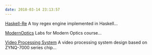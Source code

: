 ```yaml
---
date: 2018-03-14 23:13:57
---
```


[Haskell-Re](https://github.com/higuoxing/Haskell-Re)
A toy regex engine implemented in Haskell...

[ModernOptics](https://github.com/higuoxing/ModernOptics)
Labs for Modern Optics course...

[Video Processing System](https://github.com/higuoxing/ZYNQ-7000-Video-Processing-Simple-design)
A video processing system design based on ZYNQ-7000 series chip...

